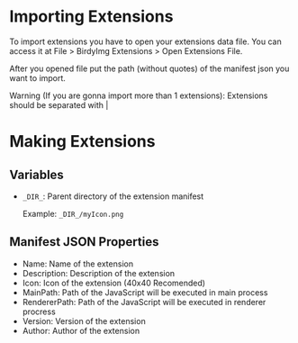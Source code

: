 # Importing Extensions

To import extensions you have to open your extensions data file. You can access it at File > BirdyImg Extensions > Open Extensions File.

After you opened file put the path (without quotes) of the manifest json you want to import.

Warning (If you are gonna import more than 1 extensions): Extensions should be separated with |

# Making Extensions
## Variables
* `_DIR_`: Parent directory of the extension manifest

  Example: `_DIR_/myIcon.png`
## Manifest JSON Properties
* Name: Name of the extension
* Description: Description of the extension
* Icon: Icon of the extension (40x40 Recomended)
* MainPath: Path of the JavaScript will be executed in main process
* RendererPath: Path of the JavaScript will be executed in renderer procress
* Version: Version of the extension
* Author: Author of the extension
